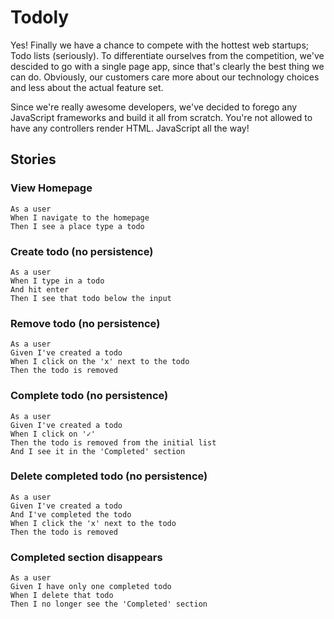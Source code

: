 # Todoly

Yes! Finally we have a chance to compete with the hottest web startups; Todo
lists (seriously). To differentiate ourselves from the competition, we've
descided to go with a single page app, since that's clearly the best thing we
can do. Obviously, our customers care more about our technology choices and less
about the actual feature set.

Since we're really awesome developers, we've decided to forego any JavaScript
frameworks and build it all from scratch. You're not allowed to have any
controllers render HTML. JavaScript all the way!

## Stories

### View Homepage
```
As a user
When I navigate to the homepage
Then I see a place type a todo
```

### Create todo (no persistence)
```
As a user
When I type in a todo
And hit enter
Then I see that todo below the input
```

### Remove todo (no persistence)
```
As a user
Given I've created a todo
When I click on the 'x' next to the todo
Then the todo is removed
```

### Complete todo (no persistence)
```
As a user
Given I've created a todo
When I click on '✓'
Then the todo is removed from the initial list
And I see it in the 'Completed' section
```

### Delete completed todo (no persistence)
```
As a user
Given I've created a todo
And I've completed the todo
When I click the 'x' next to the todo
Then the todo is removed
```

### Completed section disappears
```
As a user
Given I have only one completed todo
When I delete that todo
Then I no longer see the 'Completed' section
```
